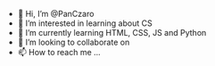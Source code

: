 - 👋 Hi, I’m @PanCzaro
- 👀 I’m interested in learning about CS
- 🌱 I’m currently learning HTML, CSS, JS and Python
- 💞️ I’m looking to collaborate on
- 📫 How to reach me ...

<!---
PanCzaro/PanCzaro is a ✨ special ✨ repository because its `README.md` (this file) appears on your GitHub profile.
You can click the Preview link to take a look at your changes.
--->
